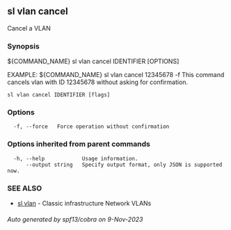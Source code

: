 ## sl vlan cancel

Cancel a VLAN

### Synopsis

${COMMAND_NAME} sl vlan cancel IDENTIFIER [OPTIONS]
	
EXAMPLE:
   ${COMMAND_NAME} sl vlan cancel 12345678 -f
   This command cancels vlan with ID 12345678 without asking for confirmation.

```
sl vlan cancel IDENTIFIER [flags]
```

### Options

```
  -f, --force   Force operation without confirmation
```

### Options inherited from parent commands

```
  -h, --help            Usage information.
      --output string   Specify output format, only JSON is supported now.
```

### SEE ALSO

* [sl vlan](sl_vlan.md)	 - Classic infrastructure Network VLANs

###### Auto generated by spf13/cobra on 9-Nov-2023
